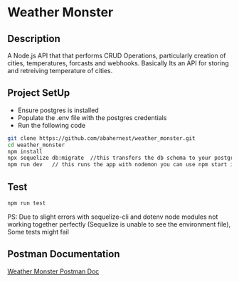 # Weather Monster

## Description

A Node.js API that that performs CRUD Operations, particularly creation of cities, temperatures, forcasts and webhooks.
Basically Its an API for storing and retreiving temperature of cities.

## Project SetUp

* Ensure postgres is installed
* Populate the .env file with the postgres credentials
* Run the following code

```bash
git clone https://github.com/abahernest/weather_monster.git
cd weather_monster
npm install
npx sequelize db:migrate  //this transfers the db schema to your postgres db
npm run dev   // this runs the app with nodemon you can use npm start instead
```

## Test

```bash
npm run test
```
PS: Due to slight errors with sequelize-cli and dotenv node modules not working together perfectly (Sequelize is unable to see the environment file), Some tests might fail

## Postman Documentation

[Weather Monster Postman Doc](https://documenter.getpostman.com/view/11044390/UUxwBUSm)
